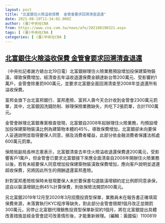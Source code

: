 ```yaml
---
layout: post
title: "北富銀住火險溢收保費  金管會要求回溯清查退還"
date: 2021-08-19T11:34:02.000Z
author: (臺)中央社CNA
from: https://www.cna.com.tw/news/afe/202108190321.aspx
tags: [ (臺)中央社CNA ]
categories: [ (臺)中央社CNA ]
---
```

<!--1629372842000-->
[北富銀住火險溢收保費  金管會要求回溯清查退還](https://www.cna.com.tw/news/afe/202108190321.aspx)
------

<div>
<div></div><div class="paragraph"><p>（中央社記者謝方娪台北19日電）北富銀辦理住火險業務預設增加投保建築物裝潢，導致保費增加，經清查去年溢收退還保費金額達新台幣200萬元、受影響約1萬戶，金管會除重罰900萬元，並要求北富銀全面回溯清查至2008年並退還所有溢收保費。</p><p>富邦金旗下台北富邦銀行、富邦產險、富邦人壽今天合計收到金管會2300萬元罰單，其中，北富銀因洗錢防制、辦理保險業務缺失，共吃下2張罰單，合計1100萬元。</p><p>金管會辦理北富銀專案檢查發現，北富銀自2008年起辦理住火險業務，均預設增加投保建築物裝潢比例為建築物本體的45%，導致保費增加，北富銀卻未向要保人妥適說明並取得要保人同意，損及消費者權益，此部分依金融消費者保護法核處600萬元罰單。</p><p>保險局副局長林志憲表示，北富銀清查去年住火險溢收退還保費達200萬元，受影響客戶1萬戶，但金管會已要求北富銀接下來應全面清查自2008年開辦住火險業務以後，若有未經要保人同意增加投保建築物裝潢致保費增加，應向客戶說明並退還超收保費，另將因此所生的佣酬退還富邦產險。</p><p>針對富邦產險核保時未發現要保人未於要保書勾選裝潢增額約定比例即同意承保，逕自以裝潢增額比例45%計算保費，則依保險法開罰600萬元。</p><p>另北富銀2019年12月至2020年3月招攬投資型保單，業務員未在報告書正確填寫保費來源，未落實執行KYC程序等缺失，對此部分金管會限期1個月改正並開罰300萬元，另停止北富銀代理銷售投資型保單新契約1個月，將在北富銀提出具體改善措施並經金管會認可改善情形後，才能重新辦理。（編輯：黃國倫）1100819</p></div>
</div>
